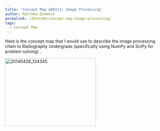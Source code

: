```yaml
---
title: 'Concept Map &#8211; Image Processing'
author: Matthew Dimmock
permalink: /2014/04/concept-map-image-processing/
tags:
  - Concept Map
---
```

Here is the concept map that I would use to describe the image processing chain to Radiography Undergrads (specifically using NumPy and SciPy for problem solving) .

[<img class="alignnone size-medium wp-image-6806" alt="20140428_134345" src="http://teaching.software-carpentry.org/wp-content/uploads/2014/04/20140428_134345-300x225.jpg" width="300" height="225" />][1]

&nbsp;

 [1]: http://teaching.software-carpentry.org/wp-content/uploads/2014/04/20140428_134345.jpg
